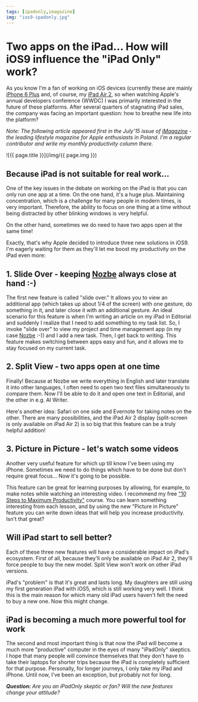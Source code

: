 ```yaml
---
tags: [ipadonly,imagazine]
img: "ios9-ipadonly.jpg"
---
```


# Two apps on the iPad… How will iOS9 influence the "iPad Only" work?

As you know I'm a fan of working on iOS devices (currently these are mainly [iPhone 6 Plus][iphone6] and, of course, my [iPad Air 2](/ipadonly/), so when watching Apple's annual developers conference (WWDC) I was primarily interested in the future of these platforms. After several quarters of stagnating iPad sales, the company was facing an important question: how to breathe new life into the platform?

*Note: The following article appeared first in the July'15 issue of [iMagazine](/pl/ios9/) - the leading lifestyle magazine for Apple enthusiasts in Poland. I'm a regular contributor and write my monthly productivity column there.*

<!--More-->

![{{ page.title }}](/img/{{ page.img }})

## Because iPad is not suitable for real work...

One of the key issues in the debate on working on the iPad is that you can only run one app at a time. On the one hand, it's a huge plus. Maintaining concentration, which is a challenge for many people in modern times, is very important. Therefore, the ability to focus on one thing at a time without being distracted by other blinking windows is very helpful.

On the other hand, sometimes we do need to have two apps open at the same time!

Exactly, that's why Apple decided to introduce three new solutions in iOS9. I'm eagerly waiting for them as they'll let me boost my productivity on the iPad even more:

## 1. Slide Over - keeping [Nozbe][n] always close at hand :-)

The first new feature is called "slide over." It allows you to view an additional app (which takes up about 1/4 of the screen) with one gesture, do something in it, and later close it with an additional gesture. An ideal scenario for this feature is when I'm writing an article on my iPad in Editorial and suddenly I realize that I need to add something to my task list. So, I invoke "slide over" to view my project and time management app (in my case [Nozbe][] :-)) and I add a new task. Then, I get back to writing. This feature makes switching between apps easy and fun, and it allows me to stay focused on my current task.

## 2. Split View - two apps open at one time

Finally! Because at Nozbe we write everything in English and later translate it into other languages, I often need to open two text files simultaneously to compare them. Now I'll be able to do it and open one text in Editorial, and the other in e.g. AI Writer.

Here's another idea: Safari on one side and Evernote for taking notes on the other. There are many possibilities, and the iPad Air 2 display (split-screen is only available on iPad Air 2) is so big that this feature can be a truly helpful addition!

## 3. Picture in Picture - let's watch some videos

Another very useful feature for which up till know I've been using my iPhone. Sometimes we need to do things which have to be done but don't require great focus... Now it's going to be possible.

This feature can be great for learning purposes by allowing, for example, to make notes while watching an interesting video. I recommend my free ["10 Steps to Maximum Productivity"](https://help.nozbe.com/bonus/introduction/) course. You can learn something interesting from each lesson, and by using the new "Picture in Picture" feature you can write down ideas that will help you increase productivity. Isn't that great?

## Will iPad start to sell better?

Each of these three new features will have a considerable impact on iPad's ecosystem. First of all, because they'll only be available on iPad Air 2, they'll force people to buy the new model. Split View won't work on other iPad versions.

iPad's "problem" is that it's great and lasts long. My daughters are still using my first generation iPad with iOS5, which is still working very well. I think this is the main reason for which many old iPad users haven't felt the need to buy a new one. Now this might change.

## iPad is becoming a much more powerful tool for work

The second and most important thing is that now the iPad will become a much more "productive" computer in the eyes of many "iPadOnly" skeptics. I hope that many people will convince themselves that they don't have to take their laptops for shorter trips because the iPad is completely sufficient for that purpose. Personally, for longer journeys, I only take my iPad and iPhone. Until now, I've been an exception, but probably not for long.

***Question:*** *Are you an iPadOnly skeptic or fan? Will the new features change your attitude?* 


[iphone6]: https://sliwinski.com/6pluslove/
[iMagazine]: http://iMagazine.pl
[Dropbox]: http://db.tt/kD7Liux
[Evernote]: /how-i-use-evernote
[It's all about Passion!]: /passion
[Nozbe]: http://nozbe.com/
[#iPadOnly]: http://ipadonlybook.com/
[Productive! Magazine]: http://productivemag.com/
[Productive! Show]: /show
[Twitter]: http://twitter.com/MSliwinski

[n]: https://michael.gratis/nozbe